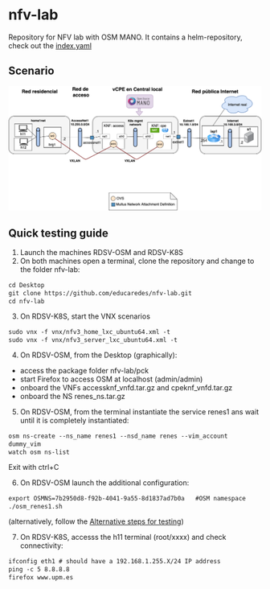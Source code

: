 # nfv-lab
Repository for NFV lab with OSM MANO.
It contains a helm-repository, check out the [index.yaml](index.yaml)

## Scenario
![scenario detail](doc/nfv-lab-figura4.drawio.png)

## Quick testing guide
1. Launch the machines RDSV-OSM and RDSV-K8S
2. On both machines open a terminal, clone the repository and change to the folder nfv-lab:

```
cd Desktop
git clone https://github.com/educaredes/nfv-lab.git
cd nfv-lab
```

3. On RDSV-K8S, start the VNX scenarios

```
sudo vnx -f vnx/nfv3_home_lxc_ubuntu64.xml -t
sudo vnx -f vnx/nfv3_server_lxc_ubuntu64.xml -t
```

4. On RDSV-OSM, from the Desktop (graphically):
- access the package folder nfv-lab/pck
- start Firefox to access OSM at localhost (admin/admin)
- onboard the VNFs accessknf_vnfd.tar.gz and cpeknf_vnfd.tar.gz
- onboard the NS renes_ns.tar.gz

5. On RDSV-OSM, from the terminal instantiate the service renes1 ans wait 
until it is completely instantiated:

```
osm ns-create --ns_name renes1 --nsd_name renes --vim_account dummy_vim
watch osm ns-list
```

Exit with ctrl+C

6. On RDSV-OSM launch the additional configuration:

```
export OSMNS=7b2950d8-f92b-4041-9a55-8d1837ad7b0a   #OSM namespace
./osm_renes1.sh
```
(alternatively, follow the [Alternative steps for testing](README-alt-6-9.md))

7. On RDSV-K8S, accesss the h11 terminal (root/xxxx) and check connectivity:

```
ifconfig eth1 # should have a 192.168.1.255.X/24 IP address
ping -c 5 8.8.8.8
firefox www.upm.es
```
